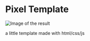# Pixel Template

![Image of the result](http://image.noelshack.com/fichiers/2018/45/5/1541756901-example.jpg)

a little template made with html/css/js
